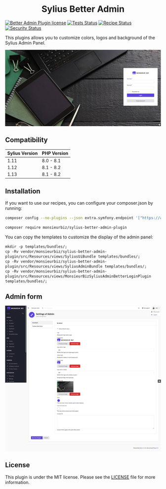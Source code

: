 <h1 align="center">Sylius Better Admin</h1>

[![Better Admin Plugin license](https://img.shields.io/github/license/monsieurbiz/SyliusBetterAdminPlugin?public)](https://github.com/monsieurbiz/SyliusBetterAdminPlugin/blob/master/LICENSE.txt)
[![Tests Status](https://img.shields.io/github/actions/workflow/status/monsieurbiz/SyliusBetterAdminPlugin/tests.yaml?branch=master&logo=github)](https://github.com/monsieurbiz/SyliusBetterAdminPlugin/actions?query=workflow%3ATests)
[![Recipe Status](https://img.shields.io/github/actions/workflow/status/monsieurbiz/SyliusBetterAdminPlugin/recipe.yaml?branch=master&label=recipes&logo=github)](https://github.com/monsieurbiz/SyliusBetterAdminPlugin/actions?query=workflow%3ASecurity)
[![Security Status](https://img.shields.io/github/actions/workflow/status/monsieurbiz/SyliusBetterAdminPlugin/security.yaml?branch=master&label=security&logo=github)](https://github.com/monsieurbiz/SyliusBetterAdminPlugin/actions?query=workflow%3ASecurity)

This plugins allows you to customize colors, logos and background of the Sylius Admin Panel.

![Example of a customized admin panel](images/demo.jpg)

## Compatibility

| Sylius Version | PHP Version |
|---|---|
| 1.11 | 8.0 - 8.1 |
| 1.12 | 8.1 - 8.2 |
| 1.13 | 8.1 - 8.2 |

## Installation

If you want to use our recipes, you can configure your composer.json by running:

```bash
composer config --no-plugins --json extra.symfony.endpoint '["https://api.github.com/repos/monsieurbiz/symfony-recipes/contents/index.json?ref=flex/master","flex://defaults"]'
```

```bash
composer require monsieurbiz/sylius-better-admin-plugin
```

You can copy the templates to customize the display of the admin panel:

```
mkdir -p templates/bundles/;
cp -Rv vendor/monsieurbiz/sylius-better-admin-plugin/src/Resources/views/SyliusUiBundle templates/bundles/;
cp -Rv vendor/monsieurbiz/sylius-better-admin-plugin/src/Resources/views/SyliusAdminBundle templates/bundles/;
cp -Rv vendor/monsieurbiz/sylius-better-admin-plugin/src/Resources/views/MonsieurBizSyliusAdminBetterLoginPlugin templates/bundles/;
```

## Admin form

![Example of a customized admin panel](images/settings.jpg)

## License

This plugin is under the MIT license.
Please see the [LICENSE](LICENSE) file for more information.
